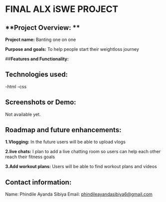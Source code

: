 # **FINAL ALX iSWE PROJECT**

## **Project Overview: **

**Project name:** Banting one on one

**Purpose and goals:** To help people start their weightloss journey

##**Features and Functionality:**



## **Technologies used:**

-html
-css

## **Screenshots or Demo:**

Not available yet.

## **Roadmap and future enhancements:**

**1.Vlogging:** In the future users will be able to upload vlogs 

**2.live chats:** I plan to add a live chatting room so users can help each other reach their fitness goals 

**3.Add workout plans:** Users will be able to find workout plans and videos

## **Contact information:**

Name: Phindile Ayanda Sibiya 
Email: phindileayandasibiya6@gmail.com